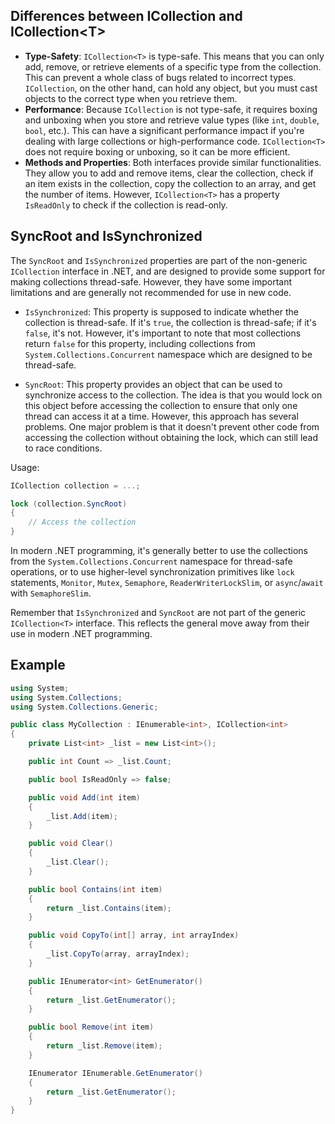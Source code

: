 ## Differences between ICollection and ICollection&lt;T&gt;

- **Type-Safety**: `ICollection<T>` is type-safe. This means that you can only add, remove, or retrieve elements of a specific type from the collection. This can prevent a whole class of bugs related to incorrect types. `ICollection`, on the other hand, can hold any object, but you must cast objects to the correct type when you retrieve them.
- **Performance**: Because `ICollection` is not type-safe, it requires boxing and unboxing when you store and retrieve value types (like `int`, `double`, `bool`, etc.). This can have a significant performance impact if you're dealing with large collections or high-performance code. `ICollection<T>` does not require boxing or unboxing, so it can be more efficient.
- **Methods and Properties**: Both interfaces provide similar functionalities. They allow you to add and remove items, clear the collection, check if an item exists in the collection, copy the collection to an array, and get the number of items. However, `ICollection<T>` has a property `IsReadOnly` to check if the collection is read-only.

## SyncRoot and IsSynchronized

The `SyncRoot` and `IsSynchronized` properties are part of the non-generic `ICollection` interface in .NET, and are designed to provide some support for making collections thread-safe. However, they have some important limitations and are generally not recommended for use in new code.

- `IsSynchronized`: This property is supposed to indicate whether the collection is thread-safe. If it's `true`, the collection is thread-safe; if it's `false`, it's not. However, it's important to note that most collections return `false` for this property, including collections from `System.Collections.Concurrent` namespace which are designed to be thread-safe.

- `SyncRoot`: This property provides an object that can be used to synchronize access to the collection. The idea is that you would lock on this object before accessing the collection to ensure that only one thread can access it at a time. However, this approach has several problems. One major problem is that it doesn't prevent other code from accessing the collection without obtaining the lock, which can still lead to race conditions.

Usage:
```csharp
ICollection collection = ...;

lock (collection.SyncRoot)
{
    // Access the collection
}
```

In modern .NET programming, it's generally better to use the collections from the `System.Collections.Concurrent` namespace for thread-safe operations, or to use higher-level synchronization primitives like `lock` statements, `Monitor`, `Mutex`, `Semaphore`, `ReaderWriterLockSlim`, or `async`/`await` with `SemaphoreSlim`.

Remember that `IsSynchronized` and `SyncRoot` are not part of the generic `ICollection<T>` interface. This reflects the general move away from their use in modern .NET programming.

## Example

```csharp
using System;
using System.Collections;
using System.Collections.Generic;

public class MyCollection : IEnumerable<int>, ICollection<int>
{
    private List<int> _list = new List<int>();

    public int Count => _list.Count;

    public bool IsReadOnly => false;

    public void Add(int item)
    {
        _list.Add(item);
    }

    public void Clear()
    {
        _list.Clear();
    }

    public bool Contains(int item)
    {
        return _list.Contains(item);
    }

    public void CopyTo(int[] array, int arrayIndex)
    {
        _list.CopyTo(array, arrayIndex);
    }

    public IEnumerator<int> GetEnumerator()
    {
        return _list.GetEnumerator();
    }

    public bool Remove(int item)
    {
        return _list.Remove(item);
    }

    IEnumerator IEnumerable.GetEnumerator()
    {
        return _list.GetEnumerator();
    }
}
```